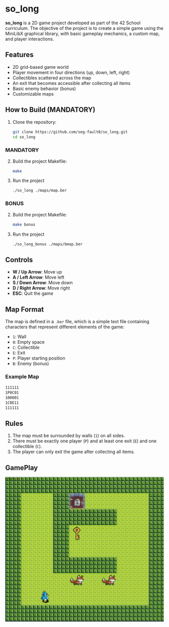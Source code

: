# so_long

**so_long** is a 2D game project developed as part of the 42 School curriculum. The objective of the project is to create a simple game using the MiniLibX graphical library, with basic gameplay mechanics, a custom map, and player interactions.

## Features

- 2D grid-based game world
- Player movement in four directions (up, down, left, right)
- Collectibles scattered across the map
- An exit that becomes accessible after collecting all items
- Basic enemy behavior (bonus)
- Customizable maps

## How to Build (MANDATORY)

1. Clone the repository:
   ```bash
   git clone https://github.com/seg-fault0/so_long.git
   cd so_long
   ```
### MANDATORY
2. Build the project Makefile:
   ```bash
   make
   ```
3. Run the project
	```bash
	./so_long ./maps/map.ber
	```

### BONUS
2. Build the project Makefile:
   ```bash
   make bonus
   ```
3. Run the project
	```bash
	./so_long_bonus ./maps/bmap.ber
	```


## Controls

- **W / Up Arrow**: Move up
- **A / Left Arrow**: Move left
- **S / Down Arrow**: Move down
- **D / Right Arrow**: Move right
- **ESC**: Quit the game

## Map Format

The map is defined in a `.ber` file, which is a simple text file containing characters that represent different elements of the game:

- `1`: Wall
- `0`: Empty space
- `C`: Collectible
- `E`: Exit
- `P`: Player starting position
- `B`: Enemy (bonus)

### Example Map
```
111111
1P0C01
100001
1C0E11
111111
```

## Rules

1. The map must be surrounded by walls (`1`) on all sides.
2. There must be exactly one player (`P`) and at least one exit (`E`) and one collectible (`C`).
3. The player can only exit the game after collecting all items.


## GamePlay
![Gameplay](gamePlay.gif)